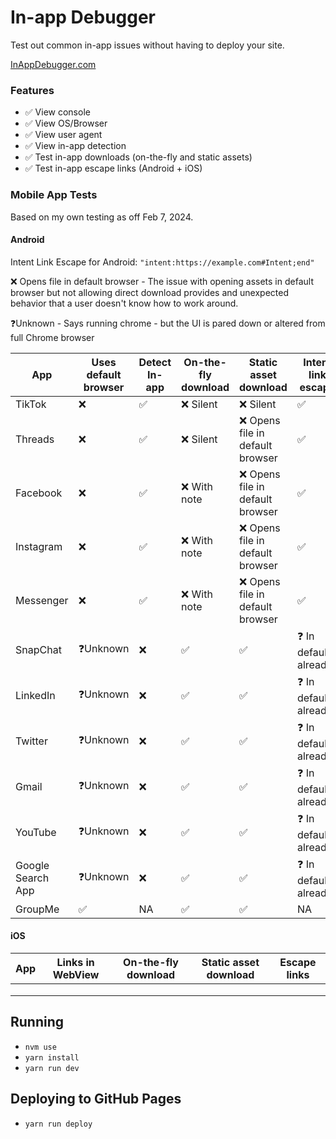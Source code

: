 # In-app Debugger

Test out common in-app issues without having to deploy your site.

[InAppDebugger.com](https://inappdebugger.com)

### Features

- ✅ View console
- ✅ View OS/Browser
- ✅ View user agent
- ✅ View in-app detection
- ✅ Test in-app downloads (on-the-fly and static assets)
- ✅ Test in-app escape links (Android + iOS)

### Mobile App Tests

Based on my own testing as off Feb 7, 2024.

#### Android

Intent Link Escape for Android: `"intent:https://example.com#Intent;end"`

❌ Opens file in default browser - The issue with opening assets in default browser but not allowing direct download provides and unexpected behavior that a user doesn't know how to work around.

❓Unknown - Says running chrome - but the UI is pared down or altered from full Chrome browser

| App               | Uses default browser | Detect In-app | On-the-fly download | Static asset download            | Intent link escape     |
| ----------------- | -------------------- | ------------- | ------------------- | -------------------------------- | ---------------------- |
| TikTok            | ❌                   | ✅            | ❌ Silent           | ❌ Silent                        | ✅                     |
| Threads           | ❌                   | ✅            | ❌ Silent           | ❌ Opens file in default browser | ✅                     |
| Facebook          | ❌                   | ✅            | ❌ With note        | ❌ Opens file in default browser | ✅                     |
| Instagram         | ❌                   | ✅            | ❌ With note        | ❌ Opens file in default browser | ✅                     |
| Messenger         | ❌                   | ✅            | ❌ With note        | ❌ Opens file in default browser | ✅                     |
| SnapChat          | ❓Unknown            | ❌            | ✅                  | ✅                               | ❓ In default already? |
| LinkedIn          | ❓Unknown            | ❌            | ✅                  | ✅                               | ❓ In default already? |
| Twitter           | ❓Unknown            | ❌            | ✅                  | ✅                               | ❓ In default already? |
| Gmail             | ❓Unknown            | ❌            | ✅                  | ✅                               | ❓ In default already? |
| YouTube           | ❓Unknown            | ❌            | ✅                  | ✅                               | ❓ In default already? |
| Google Search App | ❓Unknown            | ❌            | ✅                  | ✅                               | ❓ In default already? |
| GroupMe           | ✅                   | NA            | ✅                  | ✅                               | NA                     |

#### iOS

| App | Links in WebView | On-the-fly download | Static asset download | Escape links |
| --- | ---------------- | ------------------- | --------------------- | ------------ |
|     |                  |                     |                       |              |
|     |                  |                     |                       |              |
|     |                  |                     |                       |              |

## Running

- `nvm use`
- `yarn install`
- `yarn run dev`

## Deploying to GitHub Pages

- `yarn run deploy`
